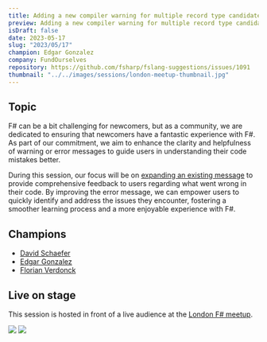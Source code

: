```yaml
---
title: Adding a new compiler warning for multiple record type candidates
preview: Adding a new compiler warning for multiple record type candidates
isDraft: false
date: 2023-05-17
slug: "2023/05/17"
champion: Edgar Gonzalez
company: FundOurselves
repository: https://github.com/fsharp/fslang-suggestions/issues/1091
thumbnail: "../../images/sessions/london-meetup-thumbnail.jpg"
---
```


## Topic

F# can be a bit challenging for newcomers, but as a community, we are dedicated to ensuring that newcomers have a fantastic experience with F#. As part of our commitment, we aim to enhance the clarity and helpfulness of warning or error messages to guide users in understanding their code mistakes better.

During this session, our focus will be on [expanding an existing message](https://github.com/fsharp/fslang-suggestions/issues/1091) to provide comprehensive feedback to users regarding what went wrong in their code. By improving the error message, we can empower users to quickly identify and address the issues they encounter, fostering a smoother learning process and a more enjoyable experience with F#.

## Champions

- [David Schaefer](https://twitter.com/dawe70704856)
- [Edgar Gonzalez](https://twitter.com/efgpdev)
- [Florian Verdonck](https://twitter.com/verdonckflorian)

## Live on stage

This session is hosted in front of a live audience at the [London F# meetup](https://www.meetup.com/fsharplondon/events/293302395/).

![](/images/sessions/london-meetup2.jpeg)
![](/images/sessions/london-meetup1.jpeg)
